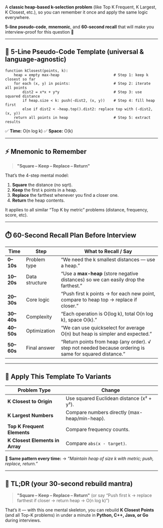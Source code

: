 A **classic heap-based k-selection problem** (like Top K Frequent, K Largest, K Closest, etc.), so you can remember it once and apply the same logic everywhere.

**5-line pseudo-code**, **mnemonic**, and **60-second recall** that will make you interview-proof for this question 💪

---

## 🧠 5-Line Pseudo-Code Template (universal & language-agnostic)

```
function kClosest(points, k):
    heap = empty max-heap                         # Step 1: keep k closest so far
    for each (x, y) in points:                    # Step 2: iterate all points
        dist2 = x*x + y*y                         # Step 3: use squared distance
        if heap.size < k: push(-dist2, (x, y))    # Step 4: fill heap first
        else if dist2 < -heap.top().dist2: replace top with (-dist2, (x, y))
    return all points in heap                     # Step 5: extract results
```

✅ **Time:** O(n log k)
✅ **Space:** O(k)

---

## ⚡ Mnemonic to Remember

> **"Square – Keep – Replace – Return"**

That’s the 4-step mental model:

1. **Square** the distance (no sqrt).
2. **Keep** the first `k` points in a heap.
3. **Replace** the farthest whenever you find a closer one.
4. **Return** the heap contents.

It applies to all similar “Top K by metric” problems (distance, frequency, score, etc).

---

## ⏱️ 60-Second Recall Plan Before Interview

| Time       | Step           | What to Recall / Say                                                                                    |
| ---------- | -------------- | ------------------------------------------------------------------------------------------------------- |
| **0–10s**  | Problem type   | “We need the k smallest distances — use a heap.”                                                        |
| **10–20s** | Data structure | “Use a **max-heap** (store negative distances) so we can easily drop the farthest.”                     |
| **20–30s** | Core logic     | “Push first k points → for each new point, compare to heap top → replace if closer.”                    |
| **30–40s** | Complexity     | “Each operation is O(log k), total O(n log k), space O(k).”                                             |
| **40–50s** | Optimization   | “We can use quickselect for average O(n) but heap is simpler and expected.”                             |
| **50–60s** | Final answer   | “Return points from heap (any order). √ step not needed because ordering is same for squared distance.” |

---

## 🧩 Apply This Template To Variants

| Problem Type                    | Change                                        |
| ------------------------------- | --------------------------------------------- |
| **K Closest to Origin**         | Use squared Euclidean distance (x² + y²).     |
| **K Largest Numbers**           | Compare numbers directly (max-heap/min-heap). |
| **Top K Frequent Elements**     | Compare frequency counts.                     |
| **K Closest Elements in Array** | Compare `abs(x - target)`.                    |

🧠 **Same pattern every time:**
→ *“Maintain heap of size k with metric; push, replace, return.”*

---

## 🎯 TL;DR (your 30-second rebuild mantra)

> **"Square – Keep – Replace – Return"**
> (or say “Push first k → replace farthest if closer → return heap → O(n log k)”)

That’s it — with this one mental skeleton, you can rebuild **K Closest Points** (and all Top-K problems) in under a minute in **Python, C++, Java, or Go** during interviews.
